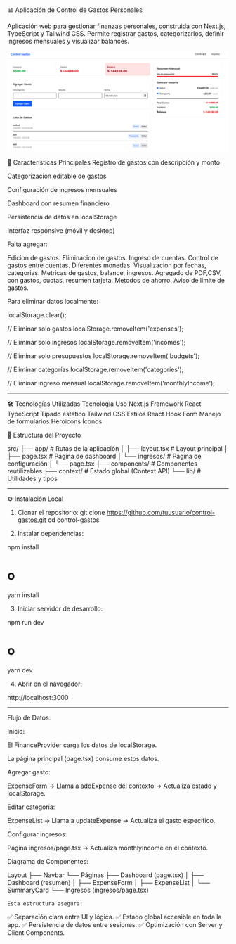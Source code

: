 📊 Aplicación de Control de Gastos Personales

Aplicación web para gestionar finanzas personales, construida con Next.js, TypeScript y Tailwind CSS. Permite registrar gastos, categorizarlos, definir ingresos mensuales y visualizar balances.

![alt text](image.png)

🚀 Características Principales
Registro de gastos con descripción y monto

Categorización editable de gastos

Configuración de ingresos mensuales

Dashboard con resumen financiero

Persistencia de datos en localStorage

Interfaz responsive (móvil y desktop)

Falta agregar:

Edicion de gastos.
Eliminacion de gastos.
Ingreso de cuentas.
Control de gastos entre cuentas.
Diferentes monedas.
Visualizacion por fechas, categorias.
Metricas de gastos, balance, ingresos.
Agregado de PDF,CSV, con gastos, cuotas, resumen tarjeta.
Metodos de ahorro.
Aviso de limite de gastos.

Para eliminar datos localmente:

localStorage.clear();

// Eliminar solo gastos
localStorage.removeItem('expenses');

// Eliminar solo ingresos
localStorage.removeItem('incomes');

// Eliminar solo presupuestos
localStorage.removeItem('budgets');

// Eliminar categorías
localStorage.removeItem('categories');

// Eliminar ingreso mensual
localStorage.removeItem('monthlyIncome');

-----------------------------------------------------------------------


🛠 Tecnologías Utilizadas
Tecnología	Uso
Next.js	Framework React
TypeScript	Tipado estático
Tailwind CSS	Estilos
React Hook Form	Manejo de formularios
Heroicons	Íconos

📂 Estructura del Proyecto

src/
├── app/                  # Rutas de la aplicación
│   ├── layout.tsx        # Layout principal
│   ├── page.tsx          # Página de dashboard
│   └── ingresos/         # Página de configuración
│       └── page.tsx
├── components/           # Componentes reutilizables
├── context/              # Estado global (Context API)
└── lib/                  # Utilidades y tipos

---------------------------------------------------------------------

⚙️ Instalación Local

1. Clonar el repositorio:
git clone https://github.com/tuusuario/control-gastos.git
cd control-gastos

2. Instalar dependencias:

npm install
# o
yarn install

3. Iniciar servidor de desarrollo:

npm run dev
# o
yarn dev

4. Abrir en el navegador:

http://localhost:3000

---------------------------------------------------------------------


Flujo de Datos:

Inicio:

El FinanceProvider carga los datos de localStorage.

La página principal (page.tsx) consume estos datos.

Agregar gasto:

ExpenseForm → Llama a addExpense del contexto → Actualiza estado y localStorage.

Editar categoría:

ExpenseList → Llama a updateExpense → Actualiza el gasto específico.

Configurar ingresos:

Página ingresos/page.tsx → Actualiza monthlyIncome en el contexto.

Diagrama de Componentes:

Layout
├── Navbar
└── Páginas
    ├── Dashboard (page.tsx)
    │   ├── Dashboard (resumen)
    │   ├── ExpenseForm
    │   ├── ExpenseList
    │   └── SummaryCard
    └── Ingresos (ingresos/page.tsx)

    Esta estructura asegura:
✅ Separación clara entre UI y lógica.
✅ Estado global accesible en toda la app.
✅ Persistencia de datos entre sesiones.
✅ Optimización con Server y Client Components.